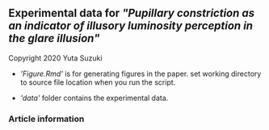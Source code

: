 ## Experimental data for *"Pupillary constriction as an indicator of illusory luminosity perception in the glare illusion"*
Copyright 2020 Yuta Suzuki

* *'Figure.Rmd'* is for generating figures in the paper. 
   set working directory to source file location when you run the script.
 
* *'data'* folder contains the experimental data.
  
### Article information
